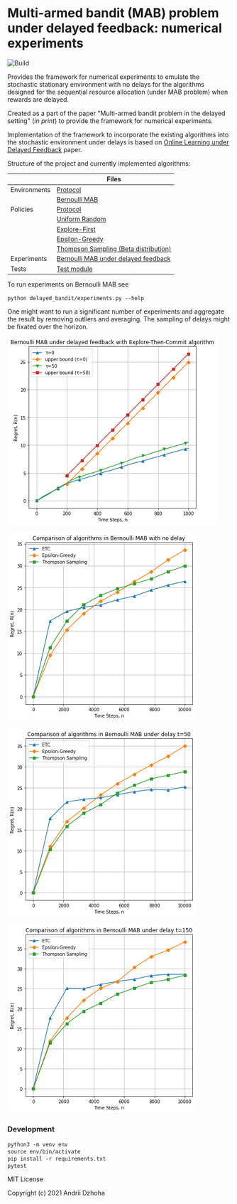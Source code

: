 # Multi-armed bandit (MAB) problem under delayed feedback: numerical experiments

![Build](https://github.com/djo/delayed-bandit/workflows/Python%20application/badge.svg)

Provides the framework for numerical experiments to emulate the stochastic stationary environment with no delays
for the algorithms designed for the sequential resource allocation (under MAB problem) when rewards are delayed.

Created as a part of the paper "Multi-armed bandit problem in the delayed setting"
(*in print*) to provide the framework for numerical experiments.

Implementation of the framework to incorporate the existing algorithms into the stochastic environment under delays
is based on [Online Learning under Delayed Feedback](http://proceedings.mlr.press/v28/joulani13.html) paper.

Structure of the project and currently implemented algorithms:

||Files|
|-|-|
|Environments|[Protocol](delayed_bandit/environments/environment.py)|
||[Bernoulli MAB](delayed_bandit/environments/bernoulli_bandit.py)|
|Policies|[Protocol](delayed_bandit/policies/policy.py)|
||[Uniform Random](delayed_bandit/policies/uniform_random.py)|
||[Explore-First](delayed_bandit/policies/etc.py)|
||[Epsilon-Greedy](delayed_bandit/policies/epsilon_greedy.py)|
||[Thompson Sampling (Beta distribution)](delayed_bandit/policies/beta_thompson_sampling.py)|
|Experiments|[Bernoulli MAB under delayed feedback](delayed_bandit/experiments.py)|
|Tests|[Test module](delayed_bandit/test/)|

To run experiments on Bernoulli MAB see
```
python delayed_bandit/experiments.py --help
```

One might want to run a significant number of experiments and aggregate the result by removing outliers and averaging.
The sampling of delays might be fixated over the horizon.

![Bernoulli MAB under delayed feedback with Explore-First algorithm](bernoulli-mab-explore-then-commit.png)

![Comparison of algorithms in Bernoulli MAB with no delays](all-algorithms-no-delay.png)

![Comparison of algorithms in Bernoulli MAB under delay t=50](all-algorithms-delay-50.png)

![Comparison of algorithms in Bernoulli MAB under delay t=150](all-algorithms-delay-150.png)

### Development

```
python3 -m venv env
source env/bin/activate
pip install -r requirements.txt
pytest
```

MIT License

Copyright (c) 2021 Andrii Dzhoha
